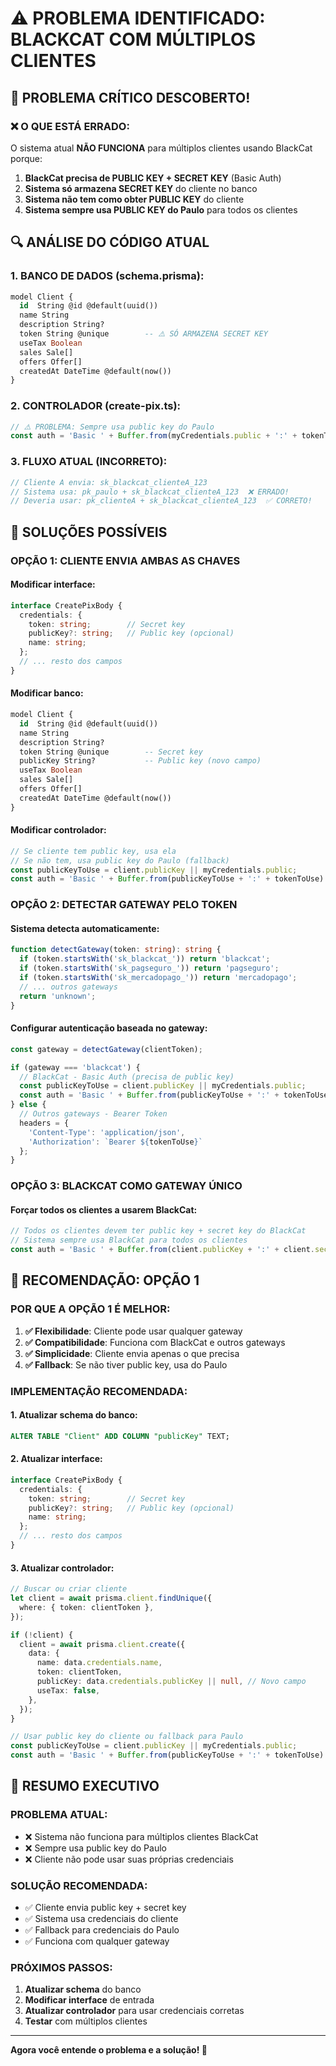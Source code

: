 # ⚠️ PROBLEMA IDENTIFICADO: BLACKCAT COM MÚLTIPLOS CLIENTES

## 🚨 **PROBLEMA CRÍTICO DESCOBERTO!**

### **❌ O QUE ESTÁ ERRADO:**

O sistema atual **NÃO FUNCIONA** para múltiplos clientes usando BlackCat porque:

1. **BlackCat precisa de PUBLIC KEY + SECRET KEY** (Basic Auth)
2. **Sistema só armazena SECRET KEY** do cliente no banco
3. **Sistema não tem como obter PUBLIC KEY** do cliente
4. **Sistema sempre usa PUBLIC KEY do Paulo** para todos os clientes

## 🔍 **ANÁLISE DO CÓDIGO ATUAL**

### **1. BANCO DE DADOS (schema.prisma):**
```sql
model Client {
  id  String @id @default(uuid())
  name String
  description String?
  token String @unique        -- ⚠️ SÓ ARMAZENA SECRET KEY
  useTax Boolean
  sales Sale[]
  offers Offer[]
  createdAt DateTime @default(now())
}
```

### **2. CONTROLADOR (create-pix.ts):**
```typescript
// ⚠️ PROBLEMA: Sempre usa public key do Paulo
const auth = 'Basic ' + Buffer.from(myCredentials.public + ':' + tokenToUse).toString('base64');
```

### **3. FLUXO ATUAL (INCORRETO):**
```typescript
// Cliente A envia: sk_blackcat_clienteA_123
// Sistema usa: pk_paulo + sk_blackcat_clienteA_123  ❌ ERRADO!
// Deveria usar: pk_clienteA + sk_blackcat_clienteA_123  ✅ CORRETO!
```

## 🔧 **SOLUÇÕES POSSÍVEIS**

### **OPÇÃO 1: CLIENTE ENVIA AMBAS AS CHAVES**

#### **Modificar interface:**
```typescript
interface CreatePixBody {
  credentials: {
    token: string;        // Secret key
    publicKey?: string;   // Public key (opcional)
    name: string;
  };
  // ... resto dos campos
}
```

#### **Modificar banco:**
```sql
model Client {
  id  String @id @default(uuid())
  name String
  description String?
  token String @unique        -- Secret key
  publicKey String?           -- Public key (novo campo)
  useTax Boolean
  sales Sale[]
  offers Offer[]
  createdAt DateTime @default(now())
}
```

#### **Modificar controlador:**
```typescript
// Se cliente tem public key, usa ela
// Se não tem, usa public key do Paulo (fallback)
const publicKeyToUse = client.publicKey || myCredentials.public;
const auth = 'Basic ' + Buffer.from(publicKeyToUse + ':' + tokenToUse).toString('base64');
```

### **OPÇÃO 2: DETECTAR GATEWAY PELO TOKEN**

#### **Sistema detecta automaticamente:**
```typescript
function detectGateway(token: string): string {
  if (token.startsWith('sk_blackcat_')) return 'blackcat';
  if (token.startsWith('sk_pagseguro_')) return 'pagseguro';
  if (token.startsWith('sk_mercadopago_')) return 'mercadopago';
  // ... outros gateways
  return 'unknown';
}
```

#### **Configurar autenticação baseada no gateway:**
```typescript
const gateway = detectGateway(clientToken);

if (gateway === 'blackcat') {
  // BlackCat - Basic Auth (precisa de public key)
  const publicKeyToUse = client.publicKey || myCredentials.public;
  const auth = 'Basic ' + Buffer.from(publicKeyToUse + ':' + tokenToUse).toString('base64');
} else {
  // Outros gateways - Bearer Token
  headers = {
    'Content-Type': 'application/json',
    'Authorization': `Bearer ${tokenToUse}`
  };
}
```

### **OPÇÃO 3: BLACKCAT COMO GATEWAY ÚNICO**

#### **Forçar todos os clientes a usarem BlackCat:**
```typescript
// Todos os clientes devem ter public key + secret key do BlackCat
// Sistema sempre usa BlackCat para todos os clientes
const auth = 'Basic ' + Buffer.from(client.publicKey + ':' + client.secretKey).toString('base64');
```

## 🎯 **RECOMENDAÇÃO: OPÇÃO 1**

### **POR QUE A OPÇÃO 1 É MELHOR:**

1. **✅ Flexibilidade**: Cliente pode usar qualquer gateway
2. **✅ Compatibilidade**: Funciona com BlackCat e outros gateways
3. **✅ Simplicidade**: Cliente envia apenas o que precisa
4. **✅ Fallback**: Se não tiver public key, usa do Paulo

### **IMPLEMENTAÇÃO RECOMENDADA:**

#### **1. Atualizar schema do banco:**
```sql
ALTER TABLE "Client" ADD COLUMN "publicKey" TEXT;
```

#### **2. Atualizar interface:**
```typescript
interface CreatePixBody {
  credentials: {
    token: string;        // Secret key
    publicKey?: string;   // Public key (opcional)
    name: string;
  };
  // ... resto dos campos
}
```

#### **3. Atualizar controlador:**
```typescript
// Buscar ou criar cliente
let client = await prisma.client.findUnique({
  where: { token: clientToken },
});

if (!client) {
  client = await prisma.client.create({
    data: {
      name: data.credentials.name,
      token: clientToken,
      publicKey: data.credentials.publicKey || null, // Novo campo
      useTax: false,
    },
  });
}

// Usar public key do cliente ou fallback para Paulo
const publicKeyToUse = client.publicKey || myCredentials.public;
const auth = 'Basic ' + Buffer.from(publicKeyToUse + ':' + tokenToUse).toString('base64');
```

## 🚀 **RESUMO EXECUTIVO**

### **PROBLEMA ATUAL:**
- ❌ Sistema não funciona para múltiplos clientes BlackCat
- ❌ Sempre usa public key do Paulo
- ❌ Cliente não pode usar suas próprias credenciais

### **SOLUÇÃO RECOMENDADA:**
- ✅ Cliente envia public key + secret key
- ✅ Sistema usa credenciais do cliente
- ✅ Fallback para credenciais do Paulo
- ✅ Funciona com qualquer gateway

### **PRÓXIMOS PASSOS:**
1. **Atualizar schema** do banco
2. **Modificar interface** de entrada
3. **Atualizar controlador** para usar credenciais corretas
4. **Testar** com múltiplos clientes

---

**Agora você entende o problema e a solução! 🚀**

